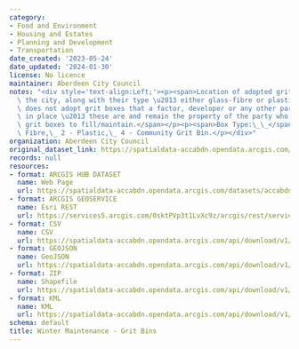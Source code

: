 ```yaml
---
category:
- Food and Environment
- Housing and Estates
- Planning and Development
- Transportation
date_created: '2023-05-24'
date_updated: '2024-01-30'
license: No licence
maintainer: Aberdeen City Council
notes: "<div style='text-align:Left;'><p><span>Location of adopted grit boxes throughout\
  \ the city, along with their type \u2013 either glass-fibre or plastic. Note, ACC\
  \ does not adopt grit boxes that a factor, developer or any other party has put\
  \ in place \u2013 these are and remain the property of the party who installed the\
  \ grit boxes to fill/maintain.</span></p><p><span>Box Type:\_\_</span>1 - Glass\
  \ Fibre,\_ 2 - Plastic,\_ 4 - Community Grit Bin.</p></div>"
organization: Aberdeen City Council
original_dataset_link: https://spatialdata-accabdn.opendata.arcgis.com/datasets/accabdn::winter-maintenance-grit-bins
records: null
resources:
- format: ARCGIS HUB DATASET
  name: Web Page
  url: https://spatialdata-accabdn.opendata.arcgis.com/datasets/accabdn::winter-maintenance-grit-bins
- format: ARCGIS GEOSERVICE
  name: Esri REST
  url: https://services5.arcgis.com/0sktPVp3t1LvXc9z/arcgis/rest/services/Winter_Maintenance___Grit_Bins/FeatureServer/37
- format: CSV
  name: CSV
  url: https://spatialdata-accabdn.opendata.arcgis.com/api/download/v1/items/27fcd27fe0154dce8977608dcfd5a4c7/csv?layers=37
- format: GEOJSON
  name: GeoJSON
  url: https://spatialdata-accabdn.opendata.arcgis.com/api/download/v1/items/27fcd27fe0154dce8977608dcfd5a4c7/geojson?layers=37
- format: ZIP
  name: Shapefile
  url: https://spatialdata-accabdn.opendata.arcgis.com/api/download/v1/items/27fcd27fe0154dce8977608dcfd5a4c7/shapefile?layers=37
- format: KML
  name: KML
  url: https://spatialdata-accabdn.opendata.arcgis.com/api/download/v1/items/27fcd27fe0154dce8977608dcfd5a4c7/kml?layers=37
schema: default
title: Winter Maintenance - Grit Bins
---
```

